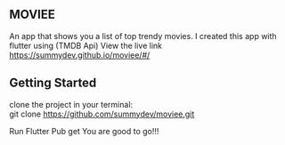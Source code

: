 ## MOVIEE
An app that shows you a list of top trendy movies. I created this app with flutter using (TMDB Api)
View the live link https://summydev.github.io/moviee/#/

## Getting Started
clone the project in your terminal: <br>
git clone https://github.com/summydev/moviee.git

Run Flutter Pub get
You are good to go!!!
